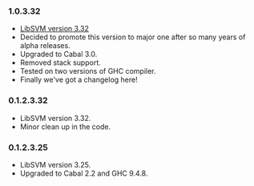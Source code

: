### 1.0.3.32
* [LibSVM version 3.32](https://www.csie.ntu.edu.tw/~cjlin/libsvm/)
* Decided to promote this version to major one after so many years of alpha releases.
* Upgraded to Cabal 3.0.
* Removed stack support.
* Tested on two versions of GHC compiler.
* Finally we've got a changelog here!

### 0.1.2.3.32
* LibSVM version 3.32.
* Minor clean up in the code.

### 0.1.2.3.25
* LibSVM version 3.25.
* Upgraded to Cabal 2.2 and GHC 9.4.8.